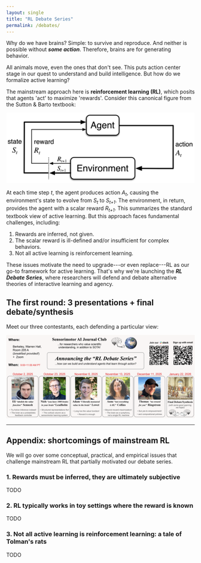 ```yaml
---
layout: single
title: "RL Debate Series"
permalink: /debates/
---
```


Why do we have brains? Simple: to survive and reproduce. And neither is possible without ***some action***. Therefore, brains are for generating behavior.

All animals move, even the ones that don't see. This puts action center stage in our quest to understand and build intelligence. But how do we formalize active learning?

The mainstream approach here is **reinforcement learning (RL)**, which posits that agents 'act' to maximize 'rewards'. Consider this canonical figure from the Sutton & Barto textbook:

![Sutton and Barto RL Diagram](/assets/images/sutton-barto.png)

At each time step *t*, the agent produces action *A<sub>t</sub>*, causing the environment's state to evolve from *S<sub>t</sub>* to *S<sub>t+1</sub>*. The environment, in return, provides the agent with a scalar reward *R<sub>t+1</sub>*. This summarizes the standard textbook view of active learning. But this approach faces fundamental challenges, including:

1. Rewards are inferred, not given.  
2. The scalar reward is ill-defined and/or insufficient for complex behaviors.
3. Not all active learning is reinforcement learning.

These issues motivate the need to upgrade---or even replace---RL as our go-to framework for active learning. That's why we're launching the ***RL Debate Series***, where researchers will defend and debate alternative theories of interactive learning and agency.

## The first round: 3 presentations + final debate/synthesis

Meet our three contestants, each defending a particular view:

![RL Debate SeriesFlyer](/assets/images/rl_debates_flyer.png)

---

## Appendix: shortcomings of mainstream RL

We will go over some conceptual, practical, and empirical issues that challenge mainstream RL that partially motivated our debate series.

### 1. Rewards must be inferred, they are ultimately subjective

TODO

### 2. RL typically works in toy settings where the reward is known

TODO

### 3. Not all active learning is reinforcement learning: a tale of Tolman's rats

TODO
